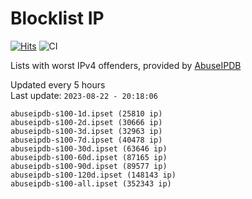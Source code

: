 # Blocklist IP

[![Hits](https://hits.seeyoufarm.com/api/count/incr/badge.svg?url=https%3A%2F%2Fgithub.com%2Fborestad%2Fblocklist-ip%2F&count_bg=%2379C83D&title_bg=%23555555&icon=&icon_color=%23E7E7E7&title=hits&edge_flat=false)](https://hits.seeyoufarm.com)  ![CI](https://img.shields.io/github/workflow/status/borestad/blocklist-ip/CI?style=flat-square)

Lists with worst IPv4 offenders, provided by [AbuseIPDB](https://www.abuseipdb.com/)

<!-- FOOTER-PLACEHOLDER -->
Updated every 5 hours<br>
Last update: `2023-08-22 - 20:18:06`
```
abuseipdb-s100-1d.ipset (25810 ip)
abuseipdb-s100-2d.ipset (30666 ip)
abuseipdb-s100-3d.ipset (32963 ip)
abuseipdb-s100-7d.ipset (40478 ip)
abuseipdb-s100-30d.ipset (63646 ip)
abuseipdb-s100-60d.ipset (87165 ip)
abuseipdb-s100-90d.ipset (89577 ip)
abuseipdb-s100-120d.ipset (148143 ip)
abuseipdb-s100-all.ipset (352343 ip)
```
